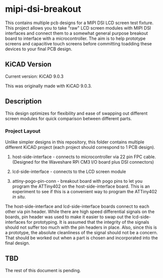 # mipi-dsi-breakout 

This contains multiple pcb designs for a MIPI DSI LCD screen test fixture. This project allows you to take "raw" LCD screen modules with MIPI DSI interfaces and connect them to a somewhat general purpose breakout board to interface with a microcontroller. The aim is to help prototype screens and capacitive touch screens before committing toadding these devices to your final PCB design.

## KiCAD Version

Current version: KiCAD 9.0.3

This was originally made with KiCAD 9.0.3.

## Description

This design optimizes for flexibility and ease of swapping out different screen modules for quick comparison between different parts.

### Project Layout

Unlike simpler designs in this repository, this folder contains multiple different KiCAD project (each project should correspond to 1 PCB design).

1. host-side-interface - connects to microcontroller via 22 pin FPC cable. (Designed for the Waveshare RPi CM3 I/O board plus DSI connectors)

1. lcd-side-interface - connects to the LCD screen module

1. attiny-pogo-pin-conn - breakout board with pogo pins to let you program the ATTiny402 on the host-side-interface board. This is an experiment to see if this is a convenient way to program the ATTiny402 *in situ*.

The host-side-interface and lcd-side-interface boards connect to each other via pin header. While there are high speed differential signals on the boards, pin header was used to make it easier to swap out the lcd-side-interfaces for prototyping. It is assumed that the integrity of the signals should not suffer too much with the pin headers in place. Also, since this is a prototype, the absolute cleanliness of the signal should not be a concern. That should be worked out when a part is chosen and incorporated into the final design.

## TBD

The rest of this document is pending.
